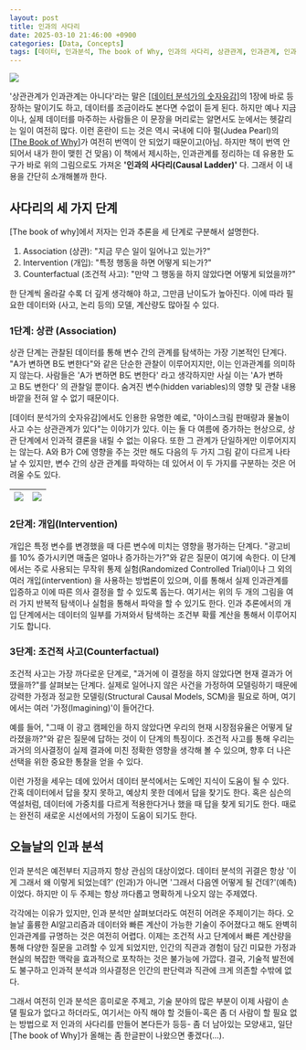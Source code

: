 ```yaml
---
layout: post
title: 인과의 사다리
date: 2025-03-10 21:46:00 +0900
categories: [Data, Concepts]
tags: [데이터, 인과분석, The book of Why, 인과의 사다리, 상관관계, 인과관계, 인과]
---
```


[![](https://cojette.wordpress.com/wp-content/uploads/2025/02/image.png?w=1024)](https://cojette.wordpress.com/wp-content/uploads/2025/02/image.png)

'상관관계가 인과관계는 아니다'라는 말은 [[데이터 분석가의 숫자유감](https://bit.ly/3iooZfY)]의 1장에 바로 등장하는 말이기도 하고, 데이터를 조금이라도 본다면 수없이 듣게 된다. 하지만 예나 지금이나, 실제 데이터를 마주하는 사람들은 이 문장을 머리로는 알면서도 눈에서는 헷갈리는 일이 여전히 많다. 이런 혼란이 드는 것은 역시 국내에 디아 펄(Judea Pearl)의 [[The Book of Why](https://www.aladin.co.kr/shop/wproduct.aspx?ItemId=194667732)]가 여전히 번역이 안 되었기 때문이고(아님. 하지만 책이 번역 안 되어서 내가 한이 맺힌 건 맞음) 이 책에서 제시하는, 인과관계를 정리하는 데 유용한 도구가 바로 위의 그림으로도 가져온 **'인과의 사다리(Causal Ladder)'** 다. 그래서 이 내용을 간단히 소개해볼까 한다.

## 사다리의 세 가지 단계


[The book of why]에서 저자는 인과 추론을 세 단계로 구분해서 설명한다.

1.  Association (상관): "지금 무슨 일이 일어나고 있는가?"
2.  Intervention (개입): "특정 행동을 하면 어떻게 되는가?"
3.  Counterfactual (조건적 사고): "만약 그 행동을 하지 않았다면 어떻게 되었을까?"

한 단계씩 올라갈 수록 더 깊게 생각해야 하고, 그만큼 난이도가 높아진다. 이에 따라 필요한 데이터와 (사고, 논리 등의) 모델, 계산량도 많아질 수 있다.

### 1단계: 상관 (Association)

상관 단계는 관찰된 데이터를 통해 변수 간의 관계를 탐색하는 가장 기본적인 단계다. "A가 변하면 B도 변한다"와 같은 단순한 관찰이 이루어지지만, 이는 인과관계를 의미하지 않는다. 사람들은 'A가 변하면 B도 변한다' 라고 생각하지만 사실 이는 'A가 변하고 B도 변한다' 의 관찰일 뿐이다. 숨겨진 변수(hidden variables)의 영향 및 관찰 내용 바깥을 전혀 알 수 없기 때문이다.

[데이터 분석가의 숫자유감]에서도 인용한 유명한 예로, "아이스크림 판매량과 물놀이 사고 수는 상관관계가 있다"는 이야기가 있다. 이는 둘 다 여름에 증가하는 현상으로, 상관 단계에서 인과적 결론을 내릴 수 없는 이유다. 또한 그 관계가 단일하게만 이루어지지는 않는다. A와 B가 C에 영향을 주는 것만 해도 다음의 두 가지 그림 같이 다르게 나타날 수 있지만, 변수 간의 상관 관계를 파악하는 데 있어서 이 두 가지를 구분하는 것은 어려울 수도 있다.

![](https://cojette.wordpress.com/wp-content/uploads/2025/03/image-1.png?w=300) | ![](https://cojette.wordpress.com/wp-content/uploads/2025/03/image.png?w=300)
--- | --- | 

### 2단계: 개입(Intervention)

개입은 특정 변수를 변경했을 때 다른 변수에 미치는 영향을 평가하는 단계다. "광고비를 10% 증가시키면 매출은 얼마나 증가하는가?"와 같은 질문이 여기에 속한다. 이 단계에서는 주로 사용되는 무작위 통제 실험(Randomized Controlled Trial)이나 그 외의 여러 개입(intervention) 을 사용하는 방법론이 있으며, 이를 통해서 실제 인과관계를 입증하고 이에 따른 의사 결정을 할 수 있도록 돕는다. 여기서는 위의 두 개의 그림을 여러 가지 반복적 탐색이나 실험을 통해서 파악을 할 수 있기도 한다. 인과 추론에서의 개입 단계에서는 데이터의 일부를 가져와서 탐색하는 조건부 확률 계산을 통해서 이루어지기도 합니다.

### 3단계: 조건적 사고(Counterfactual)

조건적 사고는 가장 까다로운 단계로, "과거에 이 결정을 하지 않았다면 현재 결과가 어땠을까?"를 살펴보는 단계다. 실제로 일어나지 않은 사건을 가정하여 모델링하기 때문에 강력한 가정과 정교한 모델링(Structural Causal Models, SCM)을 필요로 하며, 여기에서는 여러 '가정(Imagining)'이 들어간다.

예를 들어, "그때 이 광고 캠페인을 하지 않았다면 우리의 현재 시장점유율은 어떻게 달라졌을까?"와 같은 질문에 답하는 것이 이 단계의 특징이다. 조건적 사고를 통해 우리는 과거의 의사결정이 실제 결과에 미친 정확한 영향을 생각해 볼 수 있으며, 향후 더 나은 선택을 위한 중요한 통찰을 얻을 수 있다.

이런 가정을 세우는 데에 있어서 데이터 분석에서는 도메인 지식이 도움이 될 수 있다. 간혹 데이터에서 답을 찾지 못하고, 예상치 못한 데에서 답을 찾기도 한다. 혹은 심슨의 역설처럼, 데이터에 가중치를 다르게 적용한다거나 했을 때 답을 찾게 되기도 한다. 때로는 완전히 새로운 시선에서의 가정이 도움이 되기도 한다.

## 오늘날의 인과 분석

인과 분석은 예전부터 지금까지 항상 관심의 대상이었다. 데이터 분석의 귀결은 항상 '이게 그래서 왜 이렇게 되었는데?' (인과)가 아니면 '그래서 다음엔 어떻게 될 건데?'(예측) 이었다. 하지만 이 두 주제는 항상 까다롭고 명확하게 나오지 않는 주제였다.

각각에는 이유가 있지만, 인과 분석만 살펴보더라도 여전히 어려운 주제이기는 하다. 오늘날 훌륭한 AI알고리즘과 데이터와 빠른 계산이 가능한 기술이 주어졌다고 해도 완벽히 인과관계를 규명하는 것은 여전히 어렵다. 이제는 조건적 사고 단계에서 빠른 계산량을 통해 다양한 질문을 고려할 수 있게 되었지만, 인간의 직관과 경험이 담긴 미묘한 가정과 현실의 복잡한 맥락을 효과적으로 포착하는 것은 불가능에 가깝다. 결국, 기술적 발전에도 불구하고 인과적 분석과 의사결정은 인간의 판단력과 직관에 크게 의존할 수밖에 없다.

그래서 여전히 인과 분석은 흥미로운 주제고, 기술 분야의 많은 부분이 이제 사람이 손 댈 필요가 없다고 하더라도, 여기서는 아직 해야 할 것들이-혹은 좀 더 사람이 할 필요 없는 방법으로 저 인과의 사다리를 만들어 본다든가 등등- 좀 더 남아있는 모양새고, 일단 [The book of Why]가 올해는 좀 한글판이 나왔으면 좋겠다(...).
